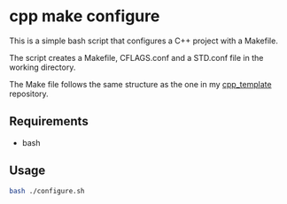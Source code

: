 # cpp make configure 
This is a simple bash script that configures a C++ project with a Makefile.

The script creates a Makefile, CFLAGS.conf and a STD.conf file in the working directory.

The Make file follows the same structure as the one in my [cpp_template](https://www.github.com/awesomelewis/cpp_template) repository.

## Requirements
- bash

## Usage
```bash
bash ./configure.sh
```